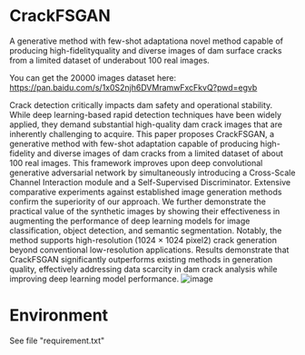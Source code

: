 # CrackFSGAN
A generative method with few-shot adaptationa novel method capable of producing high-fidelityquality and diverse images of dam surface cracks from a limited dataset of underabout 100 real images.

You can get the 20000 images dataset here:
https://pan.baidu.com/s/1x0S2njh6DVMramwFxcFkvQ?pwd=egvb 

Crack detection critically impacts dam safety and operational stability. While deep learning-based rapid detection techniques have been widely applied, they demand substantial high-quality dam crack images that are inherently challenging to acquire. This paper proposes CrackFSGAN, a generative method with few-shot adaptation capable of producing high-fidelity and diverse images of dam cracks from a limited dataset of about 100 real images. This framework improves upon deep convolutional generative adversarial network by simultaneously introducing a Cross-Scale Channel Interaction module and a Self-Supervised Discriminator. Extensive comparative experiments against established image generation methods confirm the superiority of our approach. We further demonstrate the practical value of the synthetic images by showing their effectiveness in augmenting the performance of deep learning models for image classification, object detection, and semantic segmentation. Notably, the method supports high-resolution (1024 × 1024 pixel2) crack generation beyond conventional low-resolution applications. Results demonstrate that CrackFSGAN significantly outperforms existing methods in generation quality, effectively addressing data scarcity in dam crack analysis while improving deep learning model performance.
![image]([https://github.com/Zeuswaed1937/CrackFSGAN/blob/main/Fig_2_General%20research%20framework%20of%20the%20present%20study.emf](https://github.com/Zeuswaed1937/CrackFSGAN/blob/main/FIg2.png))

# Environment
See file "requirement.txt"
